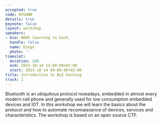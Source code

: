 ```yaml
---
accepted: true
code: 8VSHWB
details: true
keynote: false
layout: workshop
speakers:
- bio: N00b learning to hack.
  handle: false
  name: Diego
  photo: ''
timeslot:
  duration: 240
  end: 2023-10-14 13:00:00+02:00
  start: 2023-10-14 09:00:00+02:00
title: Introduction to BLE hacking
track: 1
---
```


Bluetooth is an ubiquitous protocol nowadays, embedded in almost every modern cell phone and generally used for low consumption embedded devices and IOT.
In this workshop we will learn the basics about the protocol and how to automate reconnaissance of devices, services and characteristics.
The workshop is based on an open source CTF.